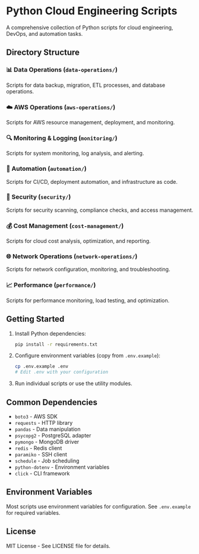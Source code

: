 # Python Cloud Engineering Scripts

A comprehensive collection of Python scripts for cloud engineering, DevOps, and automation tasks.

## Directory Structure

### 📊 Data Operations (`data-operations/`)
Scripts for data backup, migration, ETL processes, and database operations.

### ☁️ AWS Operations (`aws-operations/`)
Scripts for AWS resource management, deployment, and monitoring.

### 🔍 Monitoring & Logging (`monitoring/`)
Scripts for system monitoring, log analysis, and alerting.

### 🤖 Automation (`automation/`)
Scripts for CI/CD, deployment automation, and infrastructure as code.

### 🔐 Security (`security/`)
Scripts for security scanning, compliance checks, and access management.

### 💰 Cost Management (`cost-management/`)
Scripts for cloud cost analysis, optimization, and reporting.

### 🌐 Network Operations (`network-operations/`)
Scripts for network configuration, monitoring, and troubleshooting.

### 📈 Performance (`performance/`)
Scripts for performance monitoring, load testing, and optimization.

## Getting Started

1. Install Python dependencies:
   ```bash
   pip install -r requirements.txt
   ```

2. Configure environment variables (copy from `.env.example`):
   ```bash
   cp .env.example .env
   # Edit .env with your configuration
   ```

3. Run individual scripts or use the utility modules.

## Common Dependencies

- `boto3` - AWS SDK
- `requests` - HTTP library
- `pandas` - Data manipulation
- `psycopg2` - PostgreSQL adapter
- `pymongo` - MongoDB driver
- `redis` - Redis client
- `paramiko` - SSH client
- `schedule` - Job scheduling
- `python-dotenv` - Environment variables
- `click` - CLI framework

## Environment Variables

Most scripts use environment variables for configuration. See `.env.example` for required variables.

## License

MIT License - See LICENSE file for details.
